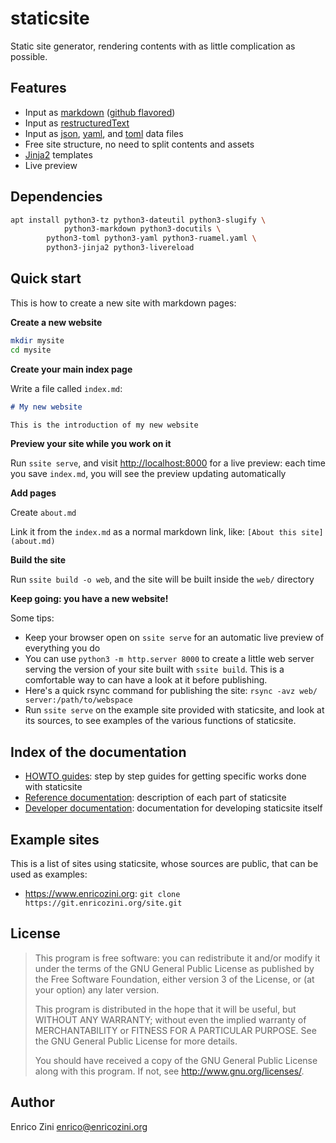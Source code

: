 # staticsite

Static site generator, rendering contents with as little complication as
possible.


## Features

* Input as [markdown](https://en.wikipedia.org/wiki/Markdown) ([github flavored](https://github.github.com/gfm/))
* Input as [restructuredText](https://en.wikipedia.org/wiki/ReStructuredText)
* Input as [json](https://en.wikipedia.org/wiki/JSON),
  [yaml](https://en.wikipedia.org/wiki/YAML), and
  [toml](https://en.wikipedia.org/wiki/TOML) data files
* Free site structure, no need to split contents and assets
* [Jinja2](https://jinja.palletsprojects.com/) templates
* Live preview


## Dependencies

```sh
apt install python3-tz python3-dateutil python3-slugify \
            python3-markdown python3-docutils \
	    python3-toml python3-yaml python3-ruamel.yaml \
	    python3-jinja2 python3-livereload
```

## Quick start

This is how to create a new site with markdown pages:

**Create a new website**

```sh
mkdir mysite
cd mysite
```

**Create your main index page**

Write a file called `index.md`:
```md
# My new website

This is the introduction of my new website
```

**Preview your site while you work on it**

Run `ssite serve`, and visit <http://localhost:8000> for a live preview: each
time you save `index.md`, you will see the preview updating automatically

**Add pages**

Create `about.md`

Link it from the `index.md` as a normal markdown link, like:
`[About this site](about.md)`

**Build the site**

Run `ssite build -o web`, and the site will be built inside the `web/`
directory

**Keep going: you have a new website!**


Some tips:

* Keep your browser open on `ssite serve` for an automatic live preview of
  everything you do
* You can use `python3 -m http.server 8000` to create a little web server
  serving the version of your site built with `ssite build`. This is a
  comfortable way to can have a look at it before publishing.
* Here's a quick rsync command for publishing the site:
  `rsync -avz web/ server:/path/to/webspace`
* Run `ssite serve` on the example site provided with staticsite, and look at
  its sources, to see examples of the various functions of staticsite.


## Index of the documentation

* [HOWTO guides](doc/howto/README.md): step by step guides for getting specific
  works done with staticsite
* [Reference documentation](doc/reference/README.md): description of each part of
  staticsite
* [Developer documentation](doc/devel/README.md): documentation for developing
  staticsite itself


## Example sites

This is a list of sites using staticsite, whose sources are public, that can be
used as examples:

* <https://www.enricozini.org>: `git clone https://git.enricozini.org/site.git`


## License

> This program is free software: you can redistribute it and/or modify
> it under the terms of the GNU General Public License as published by
> the Free Software Foundation, either version 3 of the License, or
> (at your option) any later version.
>
> This program is distributed in the hope that it will be useful,
> but WITHOUT ANY WARRANTY; without even the implied warranty of
> MERCHANTABILITY or FITNESS FOR A PARTICULAR PURPOSE.  See the
> GNU General Public License for more details.
>
> You should have received a copy of the GNU General Public License
> along with this program.  If not, see <http://www.gnu.org/licenses/>.


## Author

Enrico Zini <enrico@enricozini.org>

